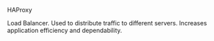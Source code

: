 HAProxy

Load Balancer.
Used to distribute traffic to different servers.
Increases application efficiency and dependability.

